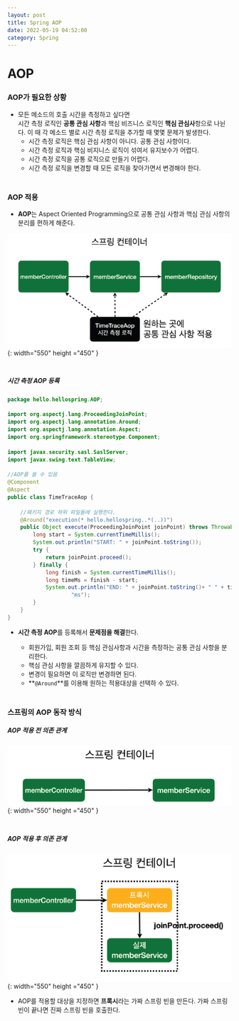 ```yaml
---
layout: post
title: Spring AOP
date: 2022-05-19 04:52:00
category: Spring
---
```


# AOP

### AOP가 필요한 상황

- 모든 메소드의 호출 시간을 측정하고 싶다면<br>
  시간 측정 로직인 **공통 관심 사항**과 핵심 비즈니스 로직인 **핵심 관심사**항으로 나뉜다.
  이 때 각 메소드 별로 시간 측정 로직을 추가할 때 몇몇 문제가 발생한다.
  - 시간 측정 로직은 핵심 관심 사항이 아니다. 공통 관심 사항이다.
  - 시간 측정 로직과 핵심 비지니스 로직이 섞여서 유지보수가 어렵다.
  - 시간 측정 로직을 공통 로직으로 만들기 어렵다.
  - 시간 측정 로직을 변경할 때 모든 로직을 찾아가면서 변경해야 한다.
  <div style = "height:20px;"></div>

### AOP 적용

- **AOP**는 Aspect Oriented Programming으로 공통 관심 사항과 핵심 관심 사항의 분리를 편하게 해준다.

<!-- <div style="height:10px;"> -->

![alt text](\public\img\AOP1.png){: width="550" height ="450" }

<!-- </div> -->

<div style = "height:10px;"></div>

##### 시간 측정 AOP 등록

```java
package hello.hellospring.AOP;

import org.aspectj.lang.ProceedingJoinPoint;
import org.aspectj.lang.annotation.Around;
import org.aspectj.lang.annotation.Aspect;
import org.springframework.stereotype.Component;

import javax.security.sasl.SaslServer;
import javax.swing.text.TableView;

//AOP를 쓸 수 있음
@Component
@Aspect
public class TimeTraceAop {

    //패키지 경로 하위 파일들에 실행한다.
    @Around("execution(* hello.hellospring..*(..))")
    public Object execute(ProceedingJoinPoint joinPoint) throws Throwable {
        long start = System.currentTimeMillis();
        System.out.println("START: " + joinPoint.toString());
        try {
            return joinPoint.proceed();
        } finally {
            long finish = System.currentTimeMillis();
            long timeMs = finish - start;
            System.out.println("END: " + joinPoint.toString()+ " " + timeMs +
                    "ms");
        }
    }
}
```

- **시간 측정 AOP**를 등록해서 **문제점을 해결**한다.

  - 회원가입, 회원 조회 등 핵심 관심사항과 시간을 측정하는 공통 관심 사항을 분리한다.
  - 핵심 관심 사항을 깔끔하게 유지할 수 있다.
  - 변경이 필요하면 이 로직만 변경하면 된다.
  - **`@Around`**를 이용해 원하는 적용대상을 선택하 수 있다.

  <div style = "height:20px;"></div>

### 스프링의 AOP 동작 방식

##### AOP 적용 전 의존 관계

![alt text](\public\img\AOP2.png){: width="550" height ="450" }

  <div style = "height:10px;"></div>

##### AOP 적용 후 의존 관계

![alt text](\public\img\AOP3.png){: width="550" height ="450" }

- AOP를 적용할 대상을 지정하면 **프록시**라는 가짜 스프링 빈을 만든다. 가짜 스프링 빈이 끝나면 진짜 스프링 빈을 호출한다.
